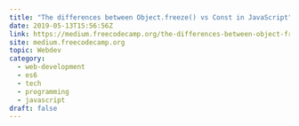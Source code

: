 ```yaml
---
title: "The differences between Object.freeze() vs Const in JavaScript"
date: 2019-05-13T15:56:56Z
link: https://medium.freecodecamp.org/the-differences-between-object-freeze-vs-const-in-javascript-4eacea534d7c?source=rss----336d898217ee---4&utm_medium=RSS&utm_source=hune
site: medium.freecodecamp.org
topic: Webdev
category:
  - web-development
  - es6
  - tech
  - programming
  - javascript
draft: false
---
```

